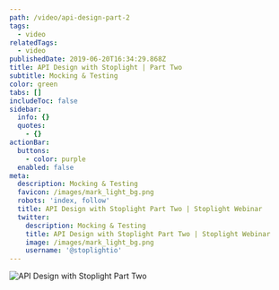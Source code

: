 ```yaml
---
path: /video/api-design-part-2
tags:
  - video
relatedTags:
  - video
publishedDate: 2019-06-20T16:34:29.868Z
title: API Design with Stoplight | Part Two
subtitle: Mocking & Testing
color: green
tabs: []
includeToc: false
sidebar:
  info: {}
  quotes:
    - {}
actionBar:
  buttons:
    - color: purple
  enabled: false
meta:
  description: Mocking & Testing
  favicon: /images/mark_light_bg.png
  robots: 'index, follow'
  title: API Design with Stoplight Part Two | Stoplight Webinar
  twitter:
    description: Mocking & Testing
    title: API Design with Stoplight Part Two | Stoplight Webinar
    image: /images/mark_light_bg.png
    username: '@stoplightio'
---
```

![API Design with Stoplight Part Two]()
